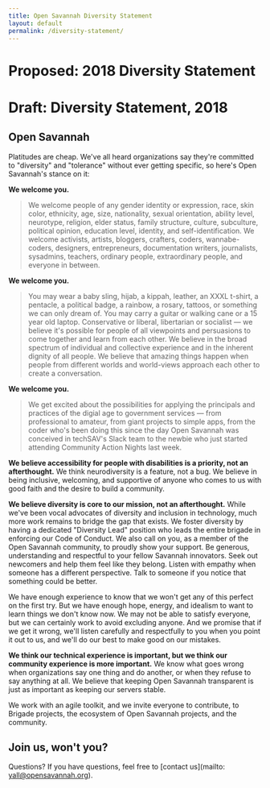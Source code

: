 ```yaml
---
title: Open Savannah Diversity Statement
layout: default
permalink: /diversity-statement/
---
```

# Proposed: 2018 Diversity Statement

# Draft: Diversity Statement, 2018
## Open Savannah

Platitudes are cheap. We've all heard organizations say they're committed to "diversity" and "tolerance" without ever getting specific, so here's Open Savannah's stance on it:

**We welcome you.**


> We welcome people of any gender identity or expression, race, skin color, ethnicity, age, size, nationality, sexual orientation, ability level, neurotype, religion, elder status, family structure, culture, subculture, political opinion, education level, identity, and self-identification. We welcome activists, artists, bloggers, crafters, coders, wannabe-coders, designers, entrepreneurs, documentation writers, journalists, sysadmins, teachers, ordinary people, extraordinary people, and everyone in between.

**We welcome you.**


> You may wear a baby sling, hijab, a kippah, leather, an XXXL t-shirt, a pentacle, a political badge, a rainbow, a rosary, tattoos, or something we can only dream of. You may carry a guitar or walking cane or a 15 year old laptop. Conservative or liberal, libertarian or socialist — we believe it's possible for people of all viewpoints and persuasions to come together and learn from each other. We believe in the broad spectrum of individual and collective experience and in the inherent dignity of all people. We believe that amazing things happen when people from different worlds and world-views approach each other to create a conversation.

**We welcome you.**


> We get excited about the possibilities for applying the principals and practices of the digial age to government services — from professional to amateur, from giant projects to simple apps, from the coder who's been doing this since the day Open Savannah was conceived in techSAV's Slack team to the newbie who just started attending Community Action Nights last week.

**We believe accessibility for people with disabilities is a priority, not an afterthought.** We think neurodiversity is a feature, not a bug. We believe in being inclusive, welcoming, and supportive of anyone who comes to us with good faith and the desire to build a community.

**We believe diversity is core to our mission, not an afterthought.** While we've been vocal advocates of diversity and inclusion in technology, much more work remains to bridge the gap that exists. We foster diversity by having a dedicated "Diversity Lead" position who leads the entire brigade in enforcing our Code of Conduct. We also call on you, as a member of the Open Savannah community, to proudly show your support. Be generous, understanding and respectful to your fellow Savannah innovators. Seek out newcomers and help them feel like they belong. Listen with empathy when someone has a different perspective. Talk to someone if you notice that something could be better.

We have enough experience to know that we won't get any of this perfect on the first try. But we have enough hope, energy, and idealism to want to learn things we don't know now. We may not be able to satisfy everyone, but we can certainly work to avoid excluding anyone. And we promise that if we get it wrong, we'll listen carefully and respectfully to you when you point it out to us, and we'll do our best to make good on our mistakes.

**We think our technical experience is important, but we think our community experience is more important.** We know what goes wrong when organizations say one thing and do another, or when they refuse to say anything at all. We believe that keeping Open Savannah transparent is just as important as keeping our servers stable.

We work with an agile toolkit, and we invite everyone to contribute, to Brigade projects, the ecosystem of Open Savannah projects, and the community.

**Join us, won't you?**
--
Questions?
If you have questions, feel free to [contact us](mailto: yall@opensavannah.org).

